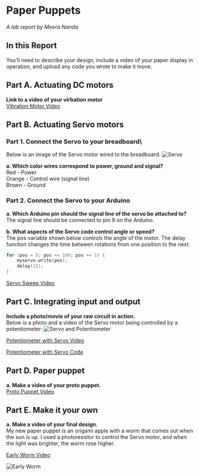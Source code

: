 # Paper Puppets

*A lab report by Meera Nanda*

## In this Report

You'll need to describe your design, include a video of your paper display in operation, and upload any code you wrote to make it move.

## Part A. Actuating DC motors

**Link to a video of your virbation motor**\
[Vibration Motor Video](https://youtu.be/w7te0LZEw2c)

## Part B. Actuating Servo motors

### Part 1. Connect the Servo to your breadboard\
Below is an image of the Servo motor wired to the breadboard.
![Servo](/images/PartB_Servo.png)

**a. Which color wires correspond to power, ground and signal?**\
Red - Power\
Orange - Control wire (signal line)\
Brown - Ground

### Part 2. Connect the Servo to your Arduino

**a. Which Arduino pin should the signal line of the servo be attached to?**\
The signal line should be connected to pin 9 on the Arduino.

**b. What aspects of the Servo code control angle or speed?**\
The pos variable shown below controls the angle of the motor. The delay function changes the time between rotations from one position to the next.

```c
for (pos = 0; pos <= 180; pos += 1) { 
    myservo.write(pos);
    delay(15); 
}
```

[Servo Sweep Video](https://youtu.be/pNdqPd20hBA)

## Part C. Integrating input and output

**Include a photo/movie of your raw circuit in action.**\
Below is a photo and a video of the Servo motor being controlled by a potentiometer:
![Servo and Potentiometer](/images/PartC_ServoPotentiometer.png)

[Potentiometer with Servo Video](https://youtu.be/eX3Z4CQxm0Q)

[Potentiometer with Servo Code](/code/Potentiometer_Servo.ino)

## Part D. Paper puppet

**a. Make a video of your proto puppet.**\
[Proto Puppet Video](https://youtu.be/6kZHisoKyxQ)

## Part E. Make it your own

**a. Make a video of your final design.**\
My new paper puppet is an origami apple with a worm that comes out when the sun is up. I used a photoresistor to control the Servo motor, and when the light was brighter, the worm rose higher.

[Early Worm Video](https://youtu.be/jio6CZYOgA8)

![Early Worm](/images/EarlyWorm.png)
